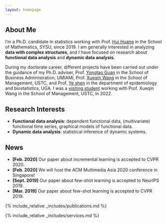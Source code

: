 ```yaml
---
layout: homepage
---
```


## About Me

I’m a Ph.D. candidate in statistics working with Prof. [Hui Huang](https://math.sysu.edu.cn/teacher/485) in the School of Mathematics, SYSU, since 2019. I am generally interested in analyzing **data with complex structures**, and I have focused on research about **functional data analysis** and **dynamic data analysis**.

During my doctorate career, different projects have been carried out under the guidance of my Ph.D. adviser, Prof. [Yongtao Guan](https://people.miami.edu/profile/yguan@miami.edu) in the School of Business Administration, UMIAMI,  Prof. [Xueqin Wang](https://bs.ustc.edu.cn/english/profile.php?id=650) in the School of Management, USTC, and Prof. [Ye shen](https://publichealth.uga.edu/faculty-member/ye-shen/) in the department of epidemiology and biostatistics, UGA. I was a [visiting student](https://statlab905.github.io/author/jianbin-tan/) working with Prof. Xueqin Wang in the School of Management, USTC, in 2022.

## Research Interests

- **Functional data analysis**: dependent functional data, (multivariate) functional time series, graphical models of functional data.
- **Dynamic data analysis**: statistical inference of dynamic systems.

## News

- **[Feb. 2020]** Our paper about incremental learning is accepted to CVPR 2020.
- **[Feb. 2020]** We will host the ACM Multimedia Asia 2020 conference in Singapore!
- **[Sept. 2019]** Our paper about few-shot learning is accepted to NeurIPS 2019.
- **[Mar. 2019]** Our paper about few-shot learning is accepted to CVPR 2019.

{% include_relative _includes/publications.md %}

{% include_relative _includes/services.md %}
